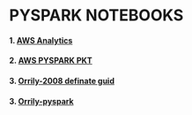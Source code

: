 # PYSPARK NOTEBOOKS
#### 1. [AWS Analytics](/aws_analytics/)
#### 2. [AWS PYSPARK PKT](/aws_pyspark(pkt)/)
#### 3. [Orrily-2008 definate guid](/oriily_book2018/)
#### 3. [Orrily-pyspark](/oriily_pyspark/)